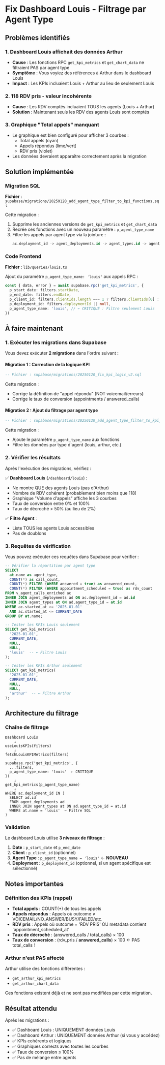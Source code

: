 # Fix Dashboard Louis - Filtrage par Agent Type

## Problèmes identifiés

### 1. **Dashboard Louis affichait des données Arthur**
- **Cause** : Les fonctions RPC `get_kpi_metrics` et `get_chart_data` ne filtraient PAS par agent type
- **Symptôme** : Vous voyiez des références à Arthur dans le dashboard Louis
- **Impact** : Les KPIs incluaient Louis + Arthur au lieu de seulement Louis

### 2. **118 RDV pris - valeur incohérente**
- **Cause** : Les RDV comptés incluaient TOUS les agents (Louis + Arthur)
- **Solution** : Maintenant seuls les RDV des agents Louis sont comptés

### 3. **Graphique "Total appels" manquant**
- Le graphique est bien configuré pour afficher 3 courbes :
  - Total appels (cyan)
  - Appels répondus (lime/vert)
  - RDV pris (violet)
- Les données devraient apparaître correctement après la migration

## Solution implémentée

### Migration SQL
**Fichier** : `supabase/migrations/20250120_add_agent_type_filter_to_kpi_functions.sql`

Cette migration :
1. Supprime les anciennes versions de `get_kpi_metrics` et `get_chart_data`
2. Recrée ces fonctions avec un nouveau paramètre : `p_agent_type_name`
3. Filtre les appels par agent type via la jointure :
   ```sql
   ac.deployment_id -> agent_deployments.id -> agent_types.id -> agent_types.name
   ```

### Code Frontend
**Fichier** : `lib/queries/louis.ts`

Ajout du paramètre `p_agent_type_name: 'louis'` aux appels RPC :
```typescript
const { data, error } = await supabase.rpc('get_kpi_metrics', {
  p_start_date: filters.startDate,
  p_end_date: filters.endDate,
  p_client_id: filters.clientIds.length === 1 ? filters.clientIds[0] : null,
  p_deployment_id: filters.deploymentId || null,
  p_agent_type_name: 'louis', // ← CRITIQUE : Filtre seulement Louis
})
```

## À faire maintenant

### 1. Exécuter les migrations dans Supabase

Vous devez exécuter **2 migrations** dans l'ordre suivant :

#### Migration 1 : Correction de la logique KPI
```sql
-- Fichier : supabase/migrations/20250120_fix_kpi_logic_v2.sql
```
Cette migration :
- Corrige la définition de "appel répondu" (NOT voicemail/erreurs)
- Corrige le taux de conversion (appointments / answered_calls)

#### Migration 2 : Ajout du filtrage par agent type
```sql
-- Fichier : supabase/migrations/20250120_add_agent_type_filter_to_kpi_functions.sql
```
Cette migration :
- Ajoute le paramètre `p_agent_type_name` aux fonctions
- Filtre les données par type d'agent (louis, arthur, etc.)

### 2. Vérifier les résultats

Après l'exécution des migrations, vérifiez :

✅ **Dashboard Louis** (`/dashboard/louis`) :
- Ne montre QUE des agents Louis (pas d'Arthur)
- Nombre de RDV cohérent (probablement bien moins que 118)
- Graphique "Volume d'appels" affiche les 3 courbes
- Taux de conversion entre 0% et 100%
- Taux de décroché > 50% (au lieu de 2%)

✅ **Filtre Agent** :
- Liste TOUS les agents Louis accessibles
- Pas de doublons

### 3. Requêtes de vérification

Vous pouvez exécuter ces requêtes dans Supabase pour vérifier :

```sql
-- Vérifier la répartition par agent type
SELECT
  at.name as agent_type,
  COUNT(*) as call_count,
  COUNT(*) FILTER (WHERE answered = true) as answered_count,
  COUNT(*) FILTER (WHERE appointment_scheduled = true) as rdv_count
FROM v_agent_calls_enriched ac
INNER JOIN agent_deployments ad ON ac.deployment_id = ad.id
INNER JOIN agent_types at ON ad.agent_type_id = at.id
WHERE ac.started_at >= '2025-01-01'
  AND ac.started_at <= CURRENT_DATE
GROUP BY at.name;

-- Tester les KPIs Louis seulement
SELECT get_kpi_metrics(
  '2025-01-01',
  CURRENT_DATE,
  NULL,
  NULL,
  'louis'  -- ← Filtre Louis
);

-- Tester les KPIs Arthur seulement
SELECT get_kpi_metrics(
  '2025-01-01',
  CURRENT_DATE,
  NULL,
  NULL,
  'arthur'  -- ← Filtre Arthur
);
```

## Architecture du filtrage

### Chaîne de filtrage

```
Dashboard Louis
    ↓
useLouisKPIs(filters)
    ↓
fetchLouisKPIMetrics(filters)
    ↓
supabase.rpc('get_kpi_metrics', {
  ...filters,
  p_agent_type_name: 'louis'  ← CRITIQUE
})
    ↓
get_kpi_metrics(p_agent_type_name)
    ↓
WHERE ac.deployment_id IN (
  SELECT ad.id
  FROM agent_deployments ad
  INNER JOIN agent_types at ON ad.agent_type_id = at.id
  WHERE at.name = 'louis'  ← Filtre SQL
)
```

### Validation

Le dashboard Louis utilise **3 niveaux de filtrage** :
1. **Date** : `p_start_date` et `p_end_date`
2. **Client** : `p_client_id` (optionnel)
3. **Agent Type** : `p_agent_type_name = 'louis'` ← **NOUVEAU**
4. **Deployment** : `p_deployment_id` (optionnel, si un agent spécifique est sélectionné)

## Notes importantes

### Définition des KPIs (rappel)

- **Total appels** : COUNT(*) de tous les appels
- **Appels répondus** : Appels où outcome ≠ VOICEMAIL/NO_ANSWER/BUSY/FAILED/etc.
- **RDV pris** : Appels où outcome = 'RDV PRIS' OU metadata contient 'appointment_scheduled_at'
- **Taux de décroché** : (answered_calls / total_calls) × 100
- **Taux de conversion** : (rdv_pris / **answered_calls**) × 100 ← PAS total_calls !

### Arthur n'est PAS affecté

Arthur utilise des fonctions différentes :
- `get_arthur_kpi_metrics`
- `get_arthur_chart_data`

Ces fonctions existent déjà et ne sont pas modifiées par cette migration.

## Résultat attendu

Après les migrations :
- ✅ Dashboard Louis : UNIQUEMENT données Louis
- ✅ Dashboard Arthur : UNIQUEMENT données Arthur (si vous y accédez)
- ✅ KPIs cohérents et logiques
- ✅ Graphiques corrects avec toutes les courbes
- ✅ Taux de conversion ≤ 100%
- ✅ Pas de mélange entre agents
